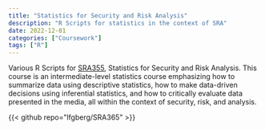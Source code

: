 ```yaml
---
title: "Statistics for Security and Risk Analysis"
description: "R Scripts for statistics in the context of SRA"
date: 2022-12-01
categories: ["Coursework"]
tags: ["R"]
---
```

Various R Scripts for [SRA355](https://bulletins.psu.edu/search/?scontext=courses&search=sra+365), Statistics for Security and Risk Analysis. This course is an intermediate-level statistics course emphasizing how to summarize data using descriptive statistics, how to make data-driven decisions using inferential statistics, and how to critically evaluate data presented in the media, all within the context of security, risk, and analysis.

{{< github repo="lfgberg/SRA365" >}}

